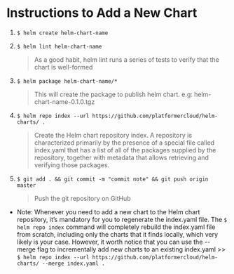 # Instructions to Add a New Chart

1. `$ helm create helm-chart-name`

2. `$ helm lint helm-chart-name`
    > As a good habit, helm lint runs a series of tests to verify that the chart is well-formed

3. `$ helm package helm-chart-name/*`
    > This will create the package to publish helm chart. e.g: helm-chart-name-0.1.0.tgz

4. `$ helm repo index --url https://github.com/platformercloud/helm-charts/ .`
    > Create the Helm chart repository index. A repository is characterized primarily by the presence of a special file called index.yaml that has a list of all of the packages supplied by the repository, together with metadata that allows retrieving and verifying those packages.

5. `$ git add . && git commit -m "commit note" && git push origin master` 
    > Push the git repository on GitHub

* Note: Whenever you need to add a new chart to the Helm chart repository, it’s mandatory for you to regenerate the index.yaml file. The `$ helm repo index` command will completely rebuild the index.yaml file from scratch, including only the charts that it finds locally, which very likely is your case. However, it worth notice that you can use the --merge flag to incrementally add new charts to an existing index.yaml >> `$ helm repo index --url https://github.com/platformercloud/helm-charts/ --merge index.yaml .`